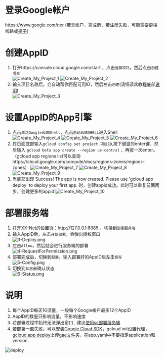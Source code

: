 # 登录Google帐户 #
https://www.google.com/ncr (若无帐户，需注册，若注册失败，可能需要更换线路或[梯子](https://wsgzao.github.io/post/fq))  

# 创建AppID #
1. 打开https://console.cloud.google.com/start ，点击`选择项目`，然后点击`创建项目`  
![Create_My_Project_1](https://cloud.githubusercontent.com/assets/19320102/26750556/af503ee2-4858-11e7-811b-30367691d912.png)
![Create_My_Project_2](https://cloud.githubusercontent.com/assets/19320102/26750550/6abaaed4-4858-11e7-8386-e07f0391325f.png)
2. 输入项目名称后，会自动帮你匹配可用ID，然后左击`创建`(请细读此教程底部[说明](#说明))  
![Create_My_Project_3](https://cloud.githubusercontent.com/assets/19320102/26750564/00414760-4859-11e7-910d-983dfdea17af.png)

# 设置AppID的App引擎 #
1. 点击`激活Google云端Shell`，点击`启动云端SHELL`进入Shell
![Create_My_Project_4](https://cloud.githubusercontent.com/assets/19320102/26750594/bb6ac110-4859-11e7-8d57-d5cf3a6b4e0a.png)
![Create_My_Project_5](https://cloud.githubusercontent.com/assets/19320102/26750604/df6bd4c8-4859-11e7-88a0-5cfc9fee94e0.png)
![Create_My_Project_6](https://cloud.githubusercontent.com/assets/19320102/26750642/815227c4-485a-11e7-81f7-d544f35650d3.png)
2. 在页面底部输入`gcloud config set project 项目ID`,按下键盘的enter键，然后输入 `gcloud beta app create --region us-central` ，再按一次enter。（gcloud app regions list可以查询https://cloud.google.com/compute/docs/regions-zones/regions-zones）
![Create_My_Project_7](https://cloud.githubusercontent.com/assets/19320102/26750655/a038fc8a-485a-11e7-88ed-1fdb19f971ae.png)
![Create_My_Project_8](https://cloud.githubusercontent.com/assets/19320102/26750667/dcd4ca16-485a-11e7-8474-afac8dc25996.png)
![Create_My_Project_9](https://cloud.githubusercontent.com/assets/19320102/26750674/f2b29160-485a-11e7-8a4c-d1f5367c016f.png)
3. 当底部出现 Success! The app is now created. Please use 'gcloud app deploy' to deploy your first app. 时，创建appid成功。此时可以重复前面两步，创建更多的appid
![Create_My_Project_10](https://cloud.githubusercontent.com/assets/19320102/26750675/0b68f654-485b-11e7-982c-b9fcffca63cc.png)

# 部署服务端 #
1. 打开XX-Net的设置页：http://127.0.0.1:8085 ，切换到`部署服务端`
2. 输入AppID后，左击`开始部署`，会弹出授权窗口  
![3-Deploy.png](https://cloud.githubusercontent.com/assets/5118705/19356731/61e3b1ca-91a1-11e6-85b3-c4e034d99d65.png)
3. 左击`Allow`，然后就会进行服务端的部署  
![4-RequestForPermission.png](https://cloud.githubusercontent.com/assets/5118705/19356129/501fa69e-919f-11e6-9b7a-549e4a0151de.png)
4. 部署完成后，切换到`配置`，输入部署好的AppID后左击`保存`  
![5-Config.png](https://cloud.githubusercontent.com/assets/5118705/19356467/884aaba8-91a0-11e6-9f45-4d4648510d64.png)
5. 切换到`状态`来确认状态  
![6-Status.png](https://cloud.githubusercontent.com/assets/5118705/19358167/87d799a4-91a7-11e6-8e1c-ee29c53ae18e.png)

# 说明 #
1. 每个AppID每天1G流量，一般每个Google帐户最多12个AppID
2. AppID的数量只影响流量，不影响速度
3. 若部署过程中始终无法弹出窗口 , 建议[使用ss部署服务端](https://github.com/jzp820927/Deploy_XXNET_Server)
4. 若部署一直失败，可以安装[Google Cloud SDK](https://cloud.google.com/sdk/)，gcloud init设置代理，[gcloud app deploy](https://cloud.google.com/sdk/gcloud/reference/app/deploy)上传[gae文件夹](https://github.com/XX-net/XX-Net/tree/master/code/default/gae_proxy/server/gae)，在app.yaml中不要指定application和version

![deploy](https://ws1.sinaimg.cn/mw690/b64a58e3gy1fh9rhes8idj20i50fzwga.jpg)